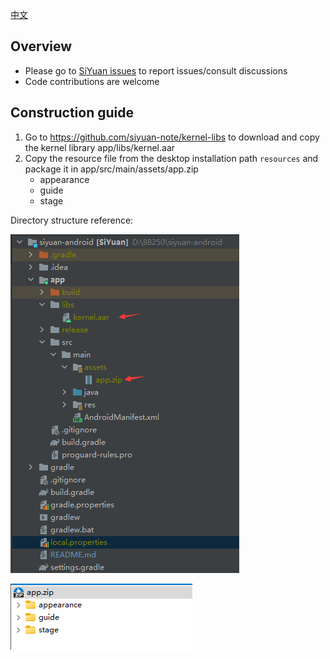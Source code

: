 <a href="https://github.com/siyuan-note/siyuan-android/blob/master/README.md">中文</a>

## Overview

* Please go to [SiYuan issues](https://github.com/siyuan-note/siyuan) to report issues/consult discussions
* Code contributions are welcome

## Construction guide

1. Go to https://github.com/siyuan-note/kernel-libs to download and copy the kernel library app/libs/kernel.aar
2. Copy the resource file from the desktop installation path `resources` and package it in app/src/main/assets/app.zip
    * appearance
    * guide
    * stage

Directory structure reference:

![project-tree](project-tree.png)

![app.zip](app-zip.png)